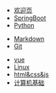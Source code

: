 

* [欢迎页](/README)
* [SpringBoot](springboot/)
* [Python](python/)
<!-- * [PyTroch](pytorch/) -->
* [Markdown](markdown/)
* [Git](git/)
<!-- * [jquery](jquery/) -->
<!-- * [mysql](mysql/) -->
* [vue](vue/)
* [Linux](linux/)
* [html&css&js](html&css&js/)
* [计算机基础](base/)
<!-- * [杂项](/mass/) -->


